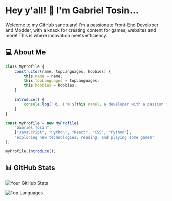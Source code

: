 <!-- Bio -->
# Hey y'all! 👋 I'm Gabriel Tosin...

Welcome to my GitHub sanctuary! I'm a passionate Front-End Developer and Modder, with a knack for creating content for games, websites and more! This is where innovation meets efficiency.



<!-- About Me -->
## 💻 About Me

```javascript
class MyProfile {
    constructor(name, topLanguages, hobbies) {
        this.name = name;
        this.topLanguages = topLanguages;
        this.hobbies = hobbies;
    }

    introduce() {
        console.log(`Hi, I'm ${this.name}, a developer with a passion for ${this.topLanguages.join(', ')}.\nWhen I'm not coding, you can find me ${this.hobbies}.`);
    }
}

const myProfile = new MyProfile(
    "Gabriel Tosin",
    ["JavaScript", "Python", "React", "CSS", "Python"],
    "exploring new technologies, reading, and playing some games"
);

myProfile.introduce();

```
<!-- GitHub Stats -->
## 📊 GitHub Stats

![Your GitHub Stats](https://github-readme-stats.vercel.app/api?username=Gabtosin&show_icons=true&count_private=true&theme=radical)

![Top Languages](https://github-readme-stats.vercel.app/api/top-langs/?username=Gabtosin&layout=compact&theme=radical)
